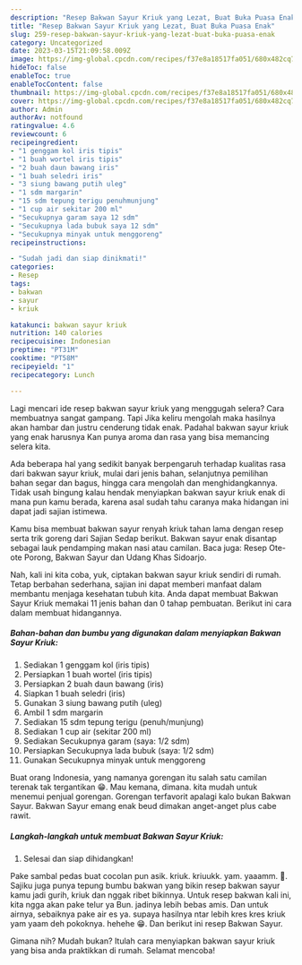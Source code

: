```yaml
---
description: "Resep Bakwan Sayur Kriuk yang Lezat, Buat Buka Puasa Enak"
title: "Resep Bakwan Sayur Kriuk yang Lezat, Buat Buka Puasa Enak"
slug: 259-resep-bakwan-sayur-kriuk-yang-lezat-buat-buka-puasa-enak
category: Uncategorized
date: 2023-03-15T21:09:58.009Z
image: https://img-global.cpcdn.com/recipes/f37e8a18517fa051/680x482cq70/bakwan-sayur-kriuk-foto-resep-utama.jpg
hideToc: false
enableToc: true
enableTocContent: false
thumbnail: https://img-global.cpcdn.com/recipes/f37e8a18517fa051/680x482cq70/bakwan-sayur-kriuk-foto-resep-utama.jpg
cover: https://img-global.cpcdn.com/recipes/f37e8a18517fa051/680x482cq70/bakwan-sayur-kriuk-foto-resep-utama.jpg
author: Admin
authorAv: notfound
ratingvalue: 4.6
reviewcount: 6
recipeingredient:
- "1 genggam kol iris tipis"
- "1 buah wortel iris tipis"
- "2 buah daun bawang iris"
- "1 buah seledri iris"
- "3 siung bawang putih uleg"
- "1 sdm margarin"
- "15 sdm tepung terigu penuhmunjung"
- "1 cup air sekitar 200 ml"
- "Secukupnya garam saya 12 sdm"
- "Secukupnya lada bubuk saya 12 sdm"
- "Secukupnya minyak untuk menggoreng"
recipeinstructions:

- "Sudah jadi dan siap dinikmati!"
categories:
- Resep
tags:
- bakwan
- sayur
- kriuk

katakunci: bakwan sayur kriuk 
nutrition: 140 calories
recipecuisine: Indonesian
preptime: "PT31M"
cooktime: "PT58M"
recipeyield: "1"
recipecategory: Lunch

---
```



Lagi mencari ide resep bakwan sayur kriuk yang menggugah selera? Cara membuatnya sangat gampang. Tapi Jika keliru mengolah maka hasilnya akan hambar dan justru cenderung tidak enak. Padahal bakwan sayur kriuk yang enak harusnya Kan punya aroma dan rasa yang bisa memancing selera kita.


Ada beberapa hal yang sedikit banyak berpengaruh terhadap kualitas rasa dari bakwan sayur kriuk, mulai dari jenis bahan, selanjutnya pemilihan bahan segar dan bagus, hingga cara mengolah dan menghidangkannya. Tidak usah bingung kalau hendak menyiapkan bakwan sayur kriuk enak di mana pun kamu berada, karena asal sudah tahu caranya maka hidangan ini dapat jadi sajian istimewa.

Kamu bisa membuat bakwan sayur renyah kriuk tahan lama dengan resep serta trik goreng dari Sajian Sedap berikut. Bakwan sayur enak disantap sebagai lauk pendamping makan nasi atau camilan. Baca juga: Resep Ote-ote Porong, Bakwan Sayur dan Udang Khas Sidoarjo.


Nah, kali ini kita coba, yuk, ciptakan bakwan sayur kriuk sendiri di rumah. Tetap berbahan sederhana, sajian ini dapat memberi manfaat dalam membantu menjaga kesehatan tubuh kita. Anda dapat membuat Bakwan Sayur Kriuk memakai 11 jenis bahan dan 0 tahap pembuatan. Berikut ini cara dalam membuat hidangannya.

<!--inarticleads1-->

##### Bahan-bahan dan bumbu yang digunakan dalam menyiapkan Bakwan Sayur Kriuk:

1. Sediakan 1 genggam kol (iris tipis)
1. Persiapkan 1 buah wortel (iris tipis)
1. Persiapkan 2 buah daun bawang (iris)
1. Siapkan 1 buah seledri (iris)
1. Gunakan 3 siung bawang putih (uleg)
1. Ambil 1 sdm margarin
1. Sediakan 15 sdm tepung terigu (penuh/munjung)
1. Sediakan 1 cup air (sekitar 200 ml)
1. Sediakan Secukupnya garam (saya: 1/2 sdm)
1. Persiapkan Secukupnya lada bubuk (saya: 1/2 sdm)
1. Gunakan Secukupnya minyak untuk menggoreng


Buat orang Indonesia, yang namanya gorengan itu salah satu camilan terenak tak tergantikan 😁. Mau kemana, dimana. kita mudah untuk menemui penjual gorengan. Gorengan terfavorit apalagi kalo bukan Bakwan Sayur. Bakwan Sayur emang enak beud dimakan anget-anget plus cabe rawit. 

<!--inarticleads2-->

##### Langkah-langkah untuk membuat Bakwan Sayur Kriuk:


1. Selesai dan siap dihidangkan!

Pake sambal pedas buat cocolan pun asik. kriuk. kriuukk. yam. yaaamm. 🤤. Sajiku juga punya tepung bumbu bakwan yang bikin resep bakwan sayur kamu jadi gurih, kriuk dan nggak ribet bikinnya. Untuk resep bakwan kali ini, kita ngga akan pake telur ya Bun. jadinya lebih bebas amis. Dan untuk airnya, sebaiknya pake air es ya. supaya hasilnya ntar lebih kres kres kriuk yam yaam deh pokoknya. hehehe 😁. Dan berikut ini resep Bakwan Sayur. 

Gimana nih? Mudah bukan? Itulah cara menyiapkan bakwan sayur kriuk yang bisa anda praktikkan di rumah. Selamat mencoba!
